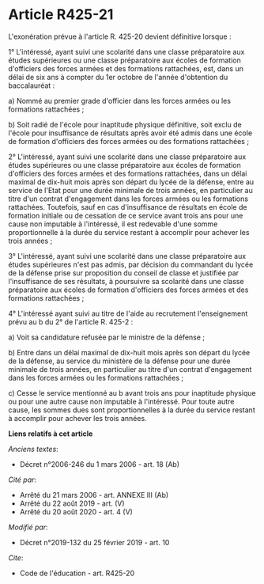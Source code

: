 # Article R425-21

L'exonération prévue à l'article R. 425-20 devient définitive lorsque :

1° L'intéressé, ayant suivi une scolarité dans une classe préparatoire aux études supérieures ou une classe préparatoire aux
écoles de formation d'officiers des forces armées et des formations rattachées, est, dans un délai de six ans à compter du
1er octobre de l'année d'obtention du baccalauréat :

a) Nommé au premier grade d'officier dans les forces armées ou les formations rattachées ;

b) Soit radié de l'école pour inaptitude physique définitive, soit exclu de l'école pour insuffisance de résultats après
avoir été admis dans une école de formation d'officiers des forces armées ou des formations rattachées ;

2° L'intéressé, ayant suivi une scolarité dans une classe préparatoire aux études supérieures ou une classe préparatoire aux
écoles de formation d'officiers des forces armées et des formations rattachées, dans un délai maximal de dix-huit mois après
son départ du lycée de la défense, entre au service de l'Etat pour une durée minimale de trois années, en particulier au
titre d'un contrat d'engagement dans les forces armées ou les formations rattachées. Toutefois, sauf en cas d'insuffisance de
résultats en école de formation initiale ou de cessation de ce service avant trois ans pour une cause non imputable à
l'intéressé, il est redevable d'une somme proportionnelle à la durée du service restant à accomplir pour achever les trois
années ;

3° L'intéressé, ayant suivi une scolarité dans une classe préparatoire aux études supérieures n'est pas admis, par décision
du commandant du lycée de la défense prise sur proposition du conseil de classe et justifiée par l'insuffisance de ses
résultats, à poursuivre sa scolarité dans une classe préparatoire aux écoles de formation d'officiers des forces armées et
des formations rattachées ;

4° L'intéressé ayant suivi au titre de l'aide au recrutement l'enseignement prévu au b du 2° de l'article R. 425-2 :

a) Voit sa candidature refusée par le ministre de la défense ;

b) Entre dans un délai maximal de dix-huit mois après son départ du lycée de la défense, au service du ministère de la
défense pour une durée minimale de trois années, en particulier au titre d'un contrat d'engagement dans les forces armées ou
les formations rattachées ;

c) Cesse le service mentionné au b avant trois ans pour inaptitude physique ou pour une autre cause non imputable à
l'intéressé. Pour toute autre cause, les sommes dues sont proportionnelles à la durée du service restant à accomplir pour
achever les trois années.

**Liens relatifs à cet article**

_Anciens textes_:

  - Décret n°2006-246 du 1 mars 2006 - art. 18 (Ab)

_Cité par_:

  - Arrêté du 21 mars 2006 - art. ANNEXE III (Ab)
  - Arrêté du 22 août 2019 - art. (V)
  - Arrêté du 20 août 2020 - art. 4 (V)

_Modifié par_:

  - Décret n°2019-132 du 25 février 2019 - art. 10

_Cite_:

  - Code de l'éducation - art. R425-20

